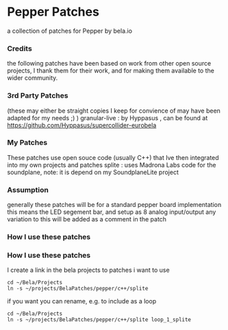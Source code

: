 # Pepper Patches
a collection of patches for Pepper by bela.io 


### Credits
the following patches have been based on work from other open source projects, 
I thank them for their work, and for making them available to the wider community.

### 3rd Party Patches
(these may either be straight copies I keep for convience of may have been adapted for my needs ;) ) 
granular-live : by Hyppasus , can be found at https://github.com/Hyppasus/supercollider-eurobela

### My Patches
These patches use open souce code (usually C++) that Ive then integrated into my own projects and patches
splite : uses Madrona Labs code for the soundplane, note: it is depend on my SoundplaneLite project


### Assumption
generally these patches will be for a standard pepper board implementation 
this means the LED segement bar, and setup as 8 analog input/output
any variation to this will be added as a comment in the patch


### How I use these patches



### How I use these patches

I create a link in the bela projects to patches i want to use 
```
cd ~/Bela/Projects
ln -s ~/projects/BelaPatches/pepper/c++/splite
```

if you want you can rename, e.g. to include as a loop 
```
cd ~/Bela/Projects
ln -s ~/projects/BelaPatches/pepper/c++/splite loop_1_splite
```




